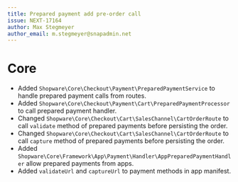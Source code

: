 ```yaml
---
title: Prepared payment add pre-order call
issue: NEXT-17164
author: Max Stegmeyer
author_email: m.stegmeyer@snapadmin.net
---
```

# Core
* Added `Shopware\Core\Checkout\Payment\PreparedPaymentService` to handle prepared payment calls from routes.
* Added `Shopware\Core\Checkout\Payment\Cart\PreparedPaymentProcessor` to call prepared payment handler.
* Changed `Shopware\Core\Checkout\Cart\SalesChannel\CartOrderRoute` to call `validate` method of prepared payments before persisting the order.
* Changed `Shopware\Core\Checkout\Cart\SalesChannel\CartOrderRoute` to call `capture` method of prepared payments before persisting the order.
* Added `Shopware\Core\Framework\App\Payment\Handler\AppPreparedPaymentHandler` allow prepared payments from apps.
* Added `validateUrl` and `captureUrl` to payment methods in app manifest.
